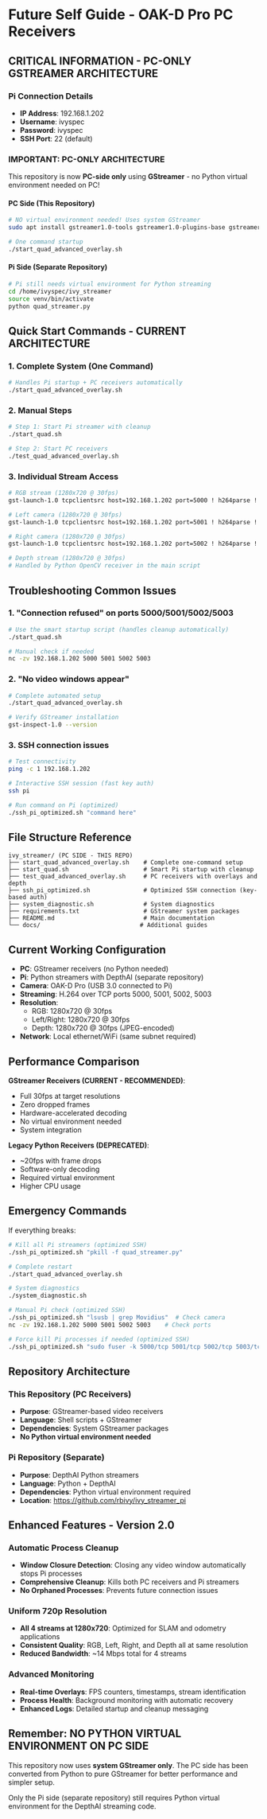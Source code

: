 # Future Self Guide - OAK-D Pro PC Receivers

## CRITICAL INFORMATION - PC-ONLY GSTREAMER ARCHITECTURE

### Pi Connection Details
- **IP Address**: 192.168.1.202
- **Username**: ivyspec
- **Password**: ivyspec
- **SSH Port**: 22 (default)

### IMPORTANT: PC-ONLY ARCHITECTURE

This repository is now **PC-side only** using **GStreamer** - no Python virtual environment needed on PC!

#### PC Side (This Repository)
```bash
# NO virtual environment needed! Uses system GStreamer
sudo apt install gstreamer1.0-tools gstreamer1.0-plugins-base gstreamer1.0-plugins-good gstreamer1.0-plugins-bad

# One command startup
./start_quad_advanced_overlay.sh
```

#### Pi Side (Separate Repository)
```bash
# Pi still needs virtual environment for Python streaming
cd /home/ivyspec/ivy_streamer
source venv/bin/activate
python quad_streamer.py
```

## Quick Start Commands - CURRENT ARCHITECTURE

### 1. Complete System (One Command)
```bash
# Handles Pi startup + PC receivers automatically
./start_quad_advanced_overlay.sh
```

### 2. Manual Steps
```bash
# Step 1: Start Pi streamer with cleanup
./start_quad.sh

# Step 2: Start PC receivers
./test_quad_advanced_overlay.sh
```

### 3. Individual Stream Access
```bash
# RGB stream (1280x720 @ 30fps)
gst-launch-1.0 tcpclientsrc host=192.168.1.202 port=5000 ! h264parse ! avdec_h264 ! videoconvert ! autovideosink sync=false

# Left camera (1280x720 @ 30fps)
gst-launch-1.0 tcpclientsrc host=192.168.1.202 port=5001 ! h264parse ! avdec_h264 ! videoconvert ! autovideosink sync=false

# Right camera (1280x720 @ 30fps)
gst-launch-1.0 tcpclientsrc host=192.168.1.202 port=5002 ! h264parse ! avdec_h264 ! videoconvert ! autovideosink sync=false

# Depth stream (1280x720 @ 30fps)
# Handled by Python OpenCV receiver in the main script
```

## Troubleshooting Common Issues

### 1. "Connection refused" on ports 5000/5001/5002/5003
```bash
# Use the smart startup script (handles cleanup automatically)
./start_quad.sh

# Manual check if needed
nc -zv 192.168.1.202 5000 5001 5002 5003
```

### 2. "No video windows appear"
```bash
# Complete automated setup
./start_quad_advanced_overlay.sh

# Verify GStreamer installation
gst-inspect-1.0 --version
```

### 3. SSH connection issues
```bash
# Test connectivity
ping -c 1 192.168.1.202

# Interactive SSH session (fast key auth)
ssh pi

# Run command on Pi (optimized)
./ssh_pi_optimized.sh "command here"
```

## File Structure Reference

```
ivy_streamer/ (PC SIDE - THIS REPO)
├── start_quad_advanced_overlay.sh    # Complete one-command setup
├── start_quad.sh                     # Smart Pi startup with cleanup
├── test_quad_advanced_overlay.sh     # PC receivers with overlays and depth
├── ssh_pi_optimized.sh               # Optimized SSH connection (key-based auth)
├── system_diagnostic.sh              # System diagnostics
├── requirements.txt                  # GStreamer system packages
├── README.md                         # Main documentation
└── docs/                            # Additional guides
```

## Current Working Configuration

- **PC**: GStreamer receivers (no Python needed)
- **Pi**: Python streamers with DepthAI (separate repository)
- **Camera**: OAK-D Pro (USB 3.0 connected to Pi)
- **Streaming**: H.264 over TCP ports 5000, 5001, 5002, 5003
- **Resolution**:
  - RGB: 1280x720 @ 30fps
  - Left/Right: 1280x720 @ 30fps
  - Depth: 1280x720 @ 30fps (JPEG-encoded)
- **Network**: Local ethernet/WiFi (same subnet required)

## Performance Comparison

**GStreamer Receivers (CURRENT - RECOMMENDED)**:
- Full 30fps at target resolutions
- Zero dropped frames
- Hardware-accelerated decoding
- No virtual environment needed
- System integration

**Legacy Python Receivers (DEPRECATED)**:
- ~20fps with frame drops
- Software-only decoding
- Required virtual environment
- Higher CPU usage

## Emergency Commands

If everything breaks:

```bash
# Kill all Pi streamers (optimized SSH)
./ssh_pi_optimized.sh "pkill -f quad_streamer.py"

# Complete restart
./start_quad_advanced_overlay.sh

# System diagnostics
./system_diagnostic.sh

# Manual Pi check (optimized SSH)
./ssh_pi_optimized.sh "lsusb | grep Movidius"  # Check camera
nc -zv 192.168.1.202 5000 5001 5002 5003    # Check ports

# Force kill Pi processes if needed (optimized SSH)
./ssh_pi_optimized.sh "sudo fuser -k 5000/tcp 5001/tcp 5002/tcp 5003/tcp"
```

## Repository Architecture

### This Repository (PC Receivers)
- **Purpose**: GStreamer-based video receivers
- **Language**: Shell scripts + GStreamer
- **Dependencies**: System GStreamer packages
- **No Python virtual environment needed**

### Pi Repository (Separate)
- **Purpose**: DepthAI Python streamers
- **Language**: Python + DepthAI
- **Dependencies**: Python virtual environment required
- **Location**: https://github.com/rbivy/ivy_streamer_pi

## Enhanced Features - Version 2.0

### Automatic Process Cleanup
- **Window Closure Detection**: Closing any video window automatically stops Pi processes
- **Comprehensive Cleanup**: Kills both PC receivers and Pi streamers
- **No Orphaned Processes**: Prevents future connection issues

### Uniform 720p Resolution
- **All 4 streams at 1280x720**: Optimized for SLAM and odometry applications
- **Consistent Quality**: RGB, Left, Right, and Depth all at same resolution
- **Reduced Bandwidth**: ~14 Mbps total for 4 streams

### Advanced Monitoring
- **Real-time Overlays**: FPS counters, timestamps, stream identification
- **Process Health**: Background monitoring with automatic recovery
- **Enhanced Logs**: Detailed startup and cleanup messaging

## Remember: NO PYTHON VIRTUAL ENVIRONMENT ON PC SIDE

This repository now uses **system GStreamer only**. The PC side has been converted from Python to pure GStreamer for better performance and simpler setup.

Only the Pi side (separate repository) still requires Python virtual environment for the DepthAI streaming code.